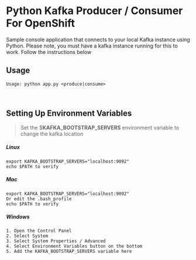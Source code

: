 # Python Kafka Producer / Consumer For OpenShift

Sample console application that connects to your local Kafka instance using Python. Please note, you must have a kafka instance running for this to work. Follow the instructions below 
     
## Usage
```
Usage: python app.py <produce|consume>
```

$~$ 




## Setting Up Environment Variables

> Set the $**KAFKA_BOOTSTRAP_SERVERS** environment variable to change the kafka location

##### Linux
```
export KAFKA_BOOTSTRAP_SERVERS="localhost:9092"  
echo $PATH to verify
```  

##### Mac
```
export KAFKA_BOOTSTRAP_SERVERS="localhost:9092"
Or edit the .bash_profile
echo $PATH to verify
```

##### Windows
```
1. Open the Control Panel
2. Select System
3. Select System Properties / Advanced
4. Select Environment Variables button on the bottom
5. Add the KAFKA_BOOTSTRAP_SERVERS variable here
```

  $~$

